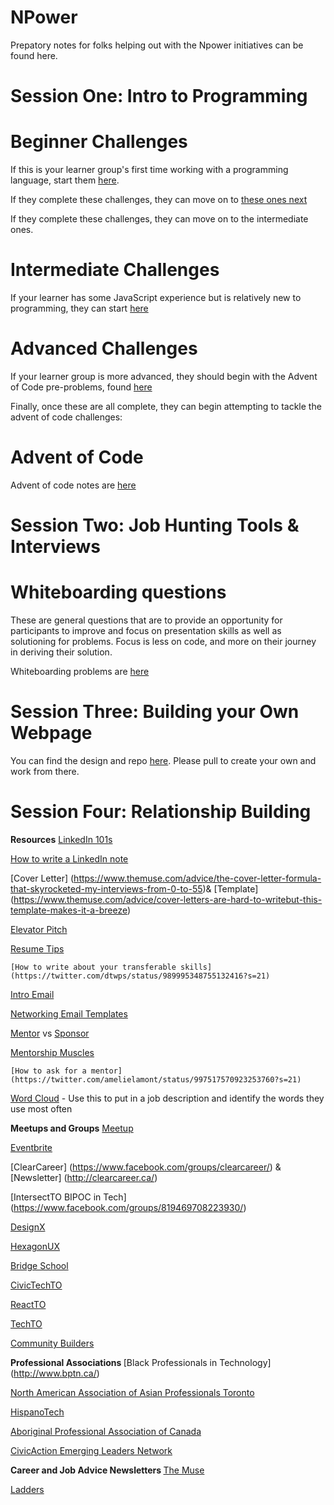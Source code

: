 # NPower

Prepatory notes for folks helping out with the Npower initiatives can be found here.

# Session One: Intro to Programming

# Beginner Challenges
If this is your learner group's first time working with a programming language, start them [here](https://repl.it/@swbloom/Beginner-JS-Part-One).

If they complete these challenges, they can move on to [these ones next](https://repl.it/@swbloom/Beginner-JS-Part-Two)

If they complete these challenges, they can move on to the intermediate ones.

# Intermediate Challenges
If your learner has some JavaScript experience but is relatively new to programming, they can start [here](https://repl.it/@swbloom/Intermediate-JS-Part-One)

# Advanced Challenges
If your learner group is more advanced, they should begin with the Advent of Code pre-problems, found [here](pre-problems.js)

Finally, once these are all complete, they can begin attempting to tackle the advent of code challenges:

# Advent of Code
Advent of code notes are [here](advent.md)




# Session Two: Job Hunting Tools & Interviews


# Whiteboarding questions
These are general questions that are to provide an opportunity for participants to improve and focus on presentation skills as well as solutioning for problems. Focus is less on code, and more on their journey in deriving their solution.

Whiteboarding problems are [here](whiteboard.md)

# Session Three: Building your Own Webpage 

You can find the design and repo [here](https://github.com/swbloom/personal-portfolio). Please pull to create your own and work from there. 


# Session Four: Relationship Building 

<b>Resources</b>
[LinkedIn 101s](https://www.themuse.com/advice/the-31-best-linkedin-profile-tips-for-job-seekers)

[How to write a LinkedIn note](https://www.themuse.com/advice/how-to-write-linkedin-messages-that-actually-get-read)

[Cover Letter] (https://www.themuse.com/advice/the-cover-letter-formula-that-skyrocketed-my-interviews-from-0-to-55)& [Template] (https://www.themuse.com/advice/cover-letters-are-hard-to-writebut-this-template-makes-it-a-breeze)

[Elevator Pitch](https://www.theladders.com/career-advice/the-ultimate-guide-to-crafting-your-elevator-pitch)

[Resume Tips ](https://www.themuse.com/advice/43-resume-tips-that-will-help-you-get-hired)

	[How to write about your transferable skills](https://twitter.com/dtwps/status/989995348755132416?s=21)  

[Intro Email](https://www.themuse.com/advice/introducing-the-email-template-thatll-get-you-a-meeting-with-anyone-you-ask) 

[Networking Email Templates](https://www.themuse.com/advice/4-email-templates-to-make-networking-way-less-awkward)

[Mentor](https://www.theladders.com/career-advice/5-ways-to-pick-the-right-mentor-for-your-career) vs [Sponsor](https://www.themuse.com/advice/the-people-who-can-open-more-career-doors-than-you-ever-thought-possible)

[Mentorship Muscles](http://leadership.civicaction.ca/whats-new/event-recap/flexing-mentorship-muscles/)

	[How to ask for a mentor](https://twitter.com/amelielamont/status/997517570923253760?s=21)

[Word Cloud](https://worditout.com/word-cloud/create) - Use this to put in a job description and identify the words they use most often 

<b>Meetups and Groups</b>
[Meetup](https://www.meetup.com/)

[Eventbrite](https://www.eventbrite.com/)

[ClearCareer] (https://www.facebook.com/groups/clearcareer/) & [Newsletter] (http://clearcareer.ca/)

[IntersectTO BIPOC in Tech] (https://www.facebook.com/groups/819469708223930/)

[DesignX](https://designx.community/)

[HexagonUX](http://hexagonux.com/)

[Bridge School](http://bridgeschool.io/)

[CivicTechTO](http://civictech.ca/)

[ReactTO](https://www.meetup.com/React-Javascript-Toronto/)

[TechTO](https://www.techtoronto.org/)

[Community Builders ](https://communitybuilders.io/)




<b> Professional Associations </b>
[Black Professionals in Technology] (http://www.bptn.ca/) 

[North American Association of Asian Professionals Toronto](http://to.naaap.org/about-naaap-to/)

[HispanoTech](https://hispanotech.ca/)

[Aboriginal Professional Association of Canada](http://www.aboriginalprofessionals.org/)

[CivicAction Emerging Leaders Network](http://www.civicaction.ca/emerging-leaders-network/)

<b>Career and Job Advice Newsletters </b>
[The Muse](https://www.themuse.com/)

[Ladders](https://www.theladders.com/career-advice)



